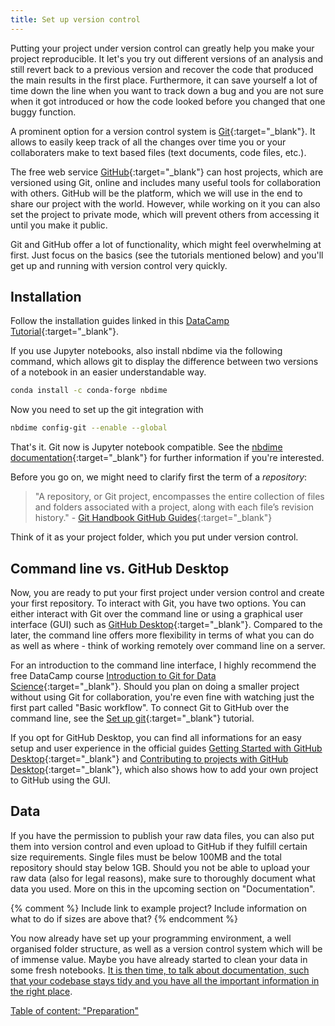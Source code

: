 ```yaml
---
title: Set up version control
---
```

Putting your project under version control can greatly help you make your project reproducible. It let's you try out different versions of an analysis and still revert back to a previous version and recover the code that produced the main results in the first place. Furthermore, it can save yourself a lot of time down the line when you want to track down a bug and you are not sure when it got introduced or how the code looked before you changed that one buggy function.

A prominent option for a version control system is [Git](https://git-scm.com/){:target="_blank"}. It allows to easily keep track of all the changes over time you or your collaboraters make to text based files (text documents, code files, etc.).

The free web service [GitHub](https://www.github.com){:target="_blank"} can host projects, which are versioned using Git, online and includes many useful tools for collaboration with others. GitHub will be the platform, which we will use in the end to share our project with the world. However, while working on it you can also set the project to private mode, which will prevent others from accessing it until you make it public.

Git and GitHub offer a lot of functionality, which might feel overwhelming at first. Just focus on the basics (see the tutorials mentioned below) and you'll get up and running with version control very quickly.

## Installation
Follow the installation guides linked in this [DataCamp Tutorial](https://www.datacamp.com/community/tutorials/setup-data-science-environment#Git){:target="_blank"}.

If you use Jupyter notebooks, also install nbdime via the following command, which allows git to display the difference between two versions of a notebook in an easier understandable way.
```bash
conda install -c conda-forge nbdime
```
Now you need to set up the git integration with
```bash
nbdime config-git --enable --global
```
That's it. Git now is Jupyter notebook compatible. See the [nbdime documentation](https://nbdime.readthedocs.io/en/latest/){:target="_blank"} for further information if you're interested.

Before you go on, we might need to clarify first the term of a *repository*:

>"A repository, or Git project, encompasses the entire collection of files and folders associated with a project, along with each file’s revision history." - [Git Handbook GitHub Guides](https://guides.github.com/introduction/git-handbook/){:target="_blank"}

Think of it as your project folder, which you put under version control.

## Command line vs. GitHub Desktop
Now, you are ready to put your first project under version control and create your first repository. To interact with Git, you have two options. You can either interact with Git over the command line or using a graphical user interface (GUI) such as [GitHub Desktop](https://desktop.github.com/){:target="_blank"}. Compared to the later, the command line offers more flexibility in terms of what you can do as well as where - think of working remotely over command line on a server.

For an introduction to the command line interface, I highly recommend the free DataCamp course [Introduction to Git for Data Science](https://www.datacamp.com/courses/introduction-to-git-for-data-science){:target="_blank"}. Should you plan on doing a smaller project without using Git for collaboration, you're even fine with watching just the first part called "Basic workflow". To connect Git to GitHub over the command line, see the [Set up git](https://help.github.com/articles/set-up-git/){:target="_blank"} tutorial.

If you opt for GitHub Desktop, you can find all informations for an easy setup and user experience in the official guides [Getting Started with GitHub Desktop](https://help.github.com/desktop/guides/getting-started-with-github-desktop/){:target="_blank"} and [Contributing to projects with GitHub Desktop](https://help.github.com/desktop/guides/contributing-to-projects/){:target="_blank"}, which also shows how to add your own project to GitHub using the GUI.

## Data
If you have the permission to publish your raw data files, you can also put them into version control and even upload to GitHub if they fulfill certain size requirements. Single files must be below 100MB and the total repository should stay below 1GB. Should you not be able to upload your raw data (also for legal reasons), make sure to thoroughly document what data you used. More on this in the upcoming section on "Documentation".

{% comment %}
Include link to example project?
Include information on what to do if sizes are above that?
{% endcomment %}

You now already have set up your programming environment, a well organised folder structure, as well as a version control system which will be of immense value. Maybe you have already started to clean your data in some fresh notebooks. [It is then time, to talk about documentation, such that your codebase stays tidy and you have all the important information in the right place](../2_During_the_analysis/4_Documentation.md).

[Table of content: "Preparation"](./index.md)